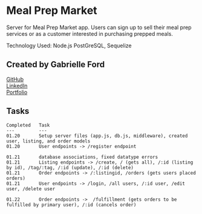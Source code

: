 # Meal Prep Market

Server for Meal Prep Market app. Users can sign up to sell their meal prep services or as a customer interested in purchasing prepped meals.

Technology Used:
              Node.js PostGreSQL, Sequelize

## Created by Gabrielle Ford
[GitHub](https://github.com/gabrielleford)  
[LinkedIn](https://www.linkedin.com/in/gabrielle-f-293251221/)  
[Portfolio](https://gabrielleford.github.io/)

## Tasks
    Completed   Task
    ---         ---
    01.20       Setup server files (app.js, db.js, middleware), created user, listing, and order models
    01.20       User endpoints -> /register endpoint
    
    01.21       database associations, fixed datatype errors  
    01.21       Listing endpoints -> /create, / (gets all), /:id (listing by id), /tag/:tag, /:id (update), /:id (delete)
    01.21       Order endpoints -> /:listingid, /orders (gets users placed orders)
    01.21       User endpoints -> /login, /all users, /:id user, /edit user, /delete user  
    
    01.22       Order endpoints ->  /fulfillment (gets orders to be fulfilled by primary user), /:id (cancels order)

